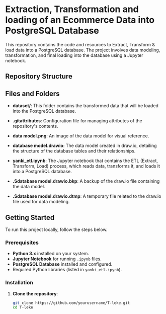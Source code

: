 # Extraction, Transformation and loading of an Ecommerce Data into PostgreSQL Database

This repository contains the code and resources to Extract, Transform & load data into a PostgreSQL database. The project involves data modeling, transformation, and final loading into the database using a Jupyter notebook.

## Repository Structure


## Files and Folders

- **dataset/**: This folder contains the transformed data that will be loaded into the PostgreSQL database.
  
- **.gitattributes**: Configuration file for managing attributes of the repository's contents.

- **data model.png**: An image of the data model for visual reference.
  
- **database model.drawio**: The data model created in draw.io, detailing the structure of the database tables and their relationships.
  
- **yanki_etl.ipynb**: The Jupyter notebook that contains the ETL (Extract, Transform, Load) process, which reads data, transforms it, and loads it into a PostgreSQL database.
  
- **.Sdatabase model.drawio.bkp**: A backup of the draw.io file containing the data model.
  
- **.Sdatabase model.drawio.dtmp**: A temporary file related to the draw.io file used for data modeling.

## Getting Started

To run this project locally, follow the steps below.

### Prerequisites

- **Python 3.x** installed on your system.
- **Jupyter Notebook** for running `.ipynb` files.
- **PostgreSQL Database** installed and configured.
- Required Python libraries (listed in `yanki_etl.ipynb`).

### Installation

1. **Clone the repository**:
   ```bash
   git clone https://github.com/yourusername/T-leke.git
   cd T-leke


